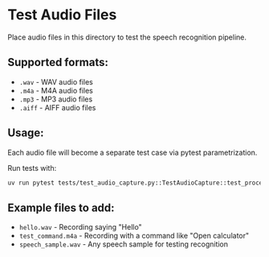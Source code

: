 # Test Audio Files

Place audio files in this directory to test the speech recognition pipeline.

## Supported formats:
- `.wav` - WAV audio files
- `.m4a` - M4A audio files  
- `.mp3` - MP3 audio files
- `.aiff` - AIFF audio files

## Usage:
Each audio file will become a separate test case via pytest parametrization.

Run tests with:
```bash
uv run pytest tests/test_audio_capture.py::TestAudioCapture::test_process_audio_file -v
```

## Example files to add:
- `hello.wav` - Recording saying "Hello"
- `test_command.m4a` - Recording with a command like "Open calculator"
- `speech_sample.wav` - Any speech sample for testing recognition